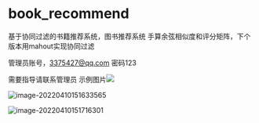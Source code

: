 # book_recommend
基于协同过滤的书籍推荐系统，图书推荐系统
手算余弦相似度和评分矩阵，下个版本用mahout实现协同过滤

管理员账号，3375427@qq.com 密码123

需要指导请联系管理员
示例图片![](https://gitee.com/xlong99/xlongpic/raw/master/img/202204101516153.png)

![image-20220410151633565](https://gitee.com/xlong99/xlongpic/raw/master/img/202204101516032.png)

![image-20220410151716301](https://gitee.com/xlong99/xlongpic/raw/master/img/image-20220410151716301.png)
